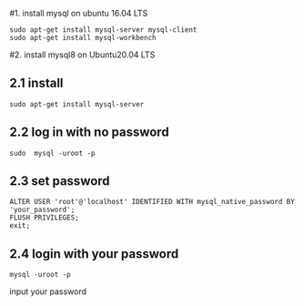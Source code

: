 #1. install mysql on ubuntu 16.04 LTS
```
sudo apt-get install mysql-server mysql-client
sudo apt-get install mysql-workbench
```
#2. install mysql8 on Ubuntu20.04 LTS
## 2.1 install
```
sudo apt-get install mysql-server
```
## 2.2 log in with no password
```
sudo  mysql -uroot -p
```
## 2.3 set password
```
ALTER USER 'root'@'localhost' IDENTIFIED WITH mysql_native_password BY 'your_password';
FLUSH PRIVILEGES;
exit;
```
## 2.4 login with your password
```
mysql -uroot -p

```
input your password
